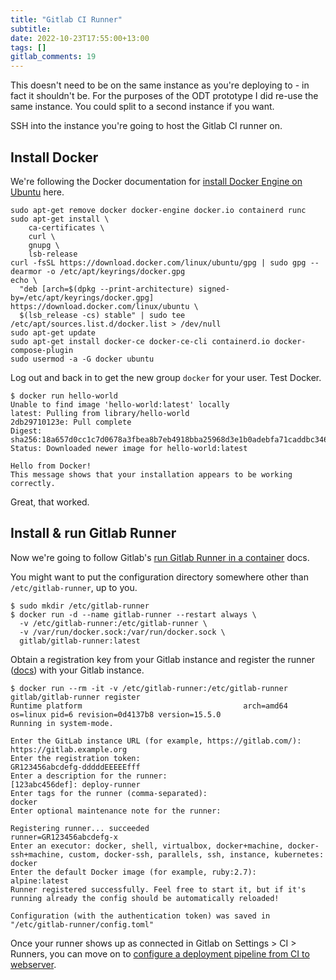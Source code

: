 ```yaml
---
title: "Gitlab CI Runner"
subtitle:
date: 2022-10-23T17:55:00+13:00
tags: []
gitlab_comments: 19
---
```


This doesn't need to be on the same instance as you're deploying to - in fact it shouldn't be. For the purposes of the ODT prototype I did re-use the same instance. You could split to a second instance if you want.

SSH into the instance you're going to host the Gitlab CI runner on.

## Install Docker

We're following the Docker documentation for [install Docker Engine on Ubuntu](https://docs.docker.com/engine/install/ubuntu/) here.

```
sudo apt-get remove docker docker-engine docker.io containerd runc
sudo apt-get install \
    ca-certificates \
    curl \
    gnupg \
    lsb-release
curl -fsSL https://download.docker.com/linux/ubuntu/gpg | sudo gpg --dearmor -o /etc/apt/keyrings/docker.gpg
echo \
  "deb [arch=$(dpkg --print-architecture) signed-by=/etc/apt/keyrings/docker.gpg] https://download.docker.com/linux/ubuntu \
  $(lsb_release -cs) stable" | sudo tee /etc/apt/sources.list.d/docker.list > /dev/null
sudo apt-get update
sudo apt-get install docker-ce docker-ce-cli containerd.io docker-compose-plugin
sudo usermod -a -G docker ubuntu
```

Log out and back in to get the new group `docker` for your user. Test Docker.

```
$ docker run hello-world
Unable to find image 'hello-world:latest' locally
latest: Pulling from library/hello-world
2db29710123e: Pull complete
Digest: sha256:18a657d0cc1c7d0678a3fbea8b7eb4918bba25968d3e1b0adebfa71caddbc346
Status: Downloaded newer image for hello-world:latest

Hello from Docker!
This message shows that your installation appears to be working correctly.
```

Great, that worked.

## Install & run Gitlab Runner

Now we're going to follow Gitlab's [run Gitlab Runner in a container](https://docs.gitlab.com/runner/install/docker.html) docs.

You might want to put the configuration directory somewhere other than `/etc/gitlab-runner`, up to you.

```
$ sudo mkdir /etc/gitlab-runner
$ docker run -d --name gitlab-runner --restart always \
  -v /etc/gitlab-runner:/etc/gitlab-runner \
  -v /var/run/docker.sock:/var/run/docker.sock \
  gitlab/gitlab-runner:latest
```

Obtain a registration key from your Gitlab instance and register the runner ([docs](https://docs.gitlab.com/runner/register/)) with your Gitlab instance.

```
$ docker run --rm -it -v /etc/gitlab-runner:/etc/gitlab-runner gitlab/gitlab-runner register
Runtime platform                                    arch=amd64 os=linux pid=6 revision=0d4137b8 version=15.5.0
Running in system-mode.

Enter the GitLab instance URL (for example, https://gitlab.com/):
https://gitlab.example.org
Enter the registration token:
GR123456abcdefg-dddddEEEEEfff
Enter a description for the runner:
[123abc456def]: deploy-runner
Enter tags for the runner (comma-separated):
docker
Enter optional maintenance note for the runner:

Registering runner... succeeded                     runner=GR123456abcdefg-x
Enter an executor: docker, shell, virtualbox, docker+machine, docker-ssh+machine, custom, docker-ssh, parallels, ssh, instance, kubernetes:
docker
Enter the default Docker image (for example, ruby:2.7):
alpine:latest
Runner registered successfully. Feel free to start it, but if it's running already the config should be automatically reloaded!

Configuration (with the authentication token) was saved in "/etc/gitlab-runner/config.toml"
```

Once your runner shows up as connected in Gitlab on Settings > CI > Runners, you can move on to [configure a deployment pipeline from CI to webserver](/post/2022-10-23-gitlab-ci-deployment).
